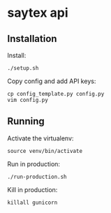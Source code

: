 # saytex api


## Installation

Install:

```
./setup.sh
```

Copy config and add API keys:

```
cp config_template.py config.py
vim config.py
```


## Running

Activate the virtualenv:

```
source venv/bin/activate
```

Run in production:

```
./run-production.sh
```

Kill in production:

```
killall gunicorn
```
